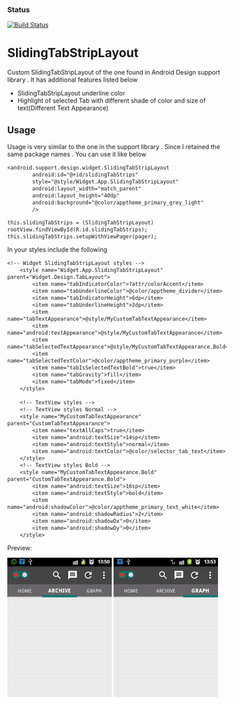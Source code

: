 ### Status
[![Build Status](https://travis-ci.org/RowlandOti/SlidingTabStripLayout.svg?branch=master)](https://travis-ci.org/RowlandOti/SlidingTabStripLayout)

# SlidingTabStripLayout
Custom SlidingTabStripLayout of the one found in Android Design support library . It has additional features listed below
* SlidingTabStripLayout underline color
* Highlight of selected Tab with different shade of color and size of text(Different Text Appearance)

## Usage
Usage is very similar to the one in the support library . Since I retained the same package names . You can use it like below

```
<android.support.design.widget.SlidingTabStripLayout
        android:id="@+id/slidingTabStrips"
        style="@style/Widget.App.SlidingTabStripLayout"
        android:layout_width="match_parent"
        android:layout_height="40dp"
        android:background="@color/apptheme_primary_grey_light"
        />
```
```
this.slidingTabStrips = (SlidingTabStripLayout) rootView.findViewById(R.id.slidingTabStrips);
this.slidingTabStrips.setupWithViewPager(pager);
```

In your styles include the following
```
<!-- Widget SlidingTabStripLayout styles -->
    <style name="Widget.App.SlidingTabStripLayout" parent="Widget.Design.TabLayout">
        <item name="tabIndicatorColor">?attr/colorAccent</item>
        <item name="tabUnderlineColor">@color/apptheme_divider</item>
        <item name="tabIndicatorHeight">6dp</item>
        <item name="tabUnderlineHeight">2dp</item>
        <item name="tabTextAppearance">@style/MyCustomTabTextAppearance</item>
        <item name="android:textAppearance">@style/MyCustomTabTextAppearance</item>
        <item name="tabSelectedTextAppearance">@style/MyCustomTabTextAppearance.Bold</item>
        <item name="tabSelectedTextColor">@color/apptheme_primary_purple</item>
        <item name="tabIsSelectedTextBold">true</item>
        <item name="tabGravity">fill</item>
        <item name="tabMode">fixed</item>
    </style>

    <!-- TextView styles -->
    <!-- TextView styles Normal -->
    <style name="MyCustomTabTextAppearance" parent="CustomTabTextAppearance">
        <item name="textAllCaps">true</item>
        <item name="android:textSize">14sp</item>
        <item name="android:textStyle">normal</item>
        <item name="android:textColor">@color/selector_tab_text</item>
    </style>
    <!-- TextView styles Bold -->
    <style name="MyCustomTabTextAppearance.Bold" parent="CustomTabTextAppearance.Bold">
        <item name="android:textSize">16sp</item>
        <item name="android:textStyle">bold</item>
        <item name="android:shadowColor">@color/apptheme_primary_text_white</item>
        <item name="android:shadowRadius">2</item>
        <item name="android:shadowDx">0</item>
        <item name="android:shadowDy">0</item>
    </style>
```

Preview: 

![Alt text](https://github.com/RowlandOti/SlidingTabStripLayout/blob/master/documentation/png/stl1.png?raw=true "SlidingTabStripLayout Preview")        ![Alt text](https://github.com/RowlandOti/SlidingTabStripLayout/blob/master/documentation/png/stl2.png?raw=true "SlidingTabStripLayout Preview")


